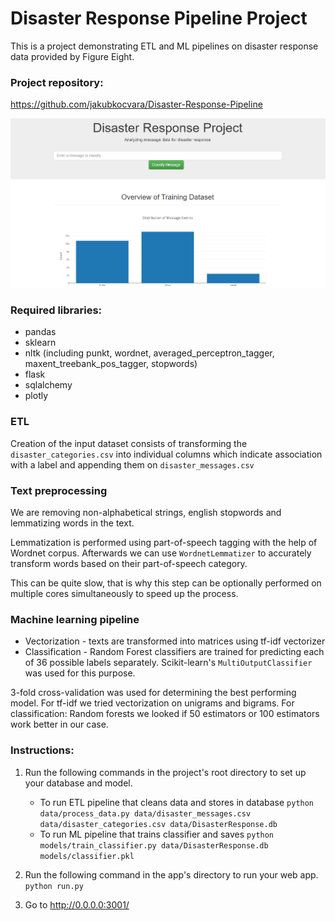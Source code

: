 # Disaster Response Pipeline Project

This is a project demonstrating ETL and ML pipelines on disaster response data provided by Figure Eight.

### Project repository:
https://github.com/jakubkocvara/Disaster-Response-Pipeline

![screenshot](screenshot.png)

### Required libraries:
* pandas
* sklearn
* nltk (including punkt, wordnet, averaged_perceptron_tagger, maxent_treebank_pos_tagger, stopwords)
* flask
* sqlalchemy
* plotly

### ETL
Creation of the input dataset consists of transforming the `disaster_categories.csv` into individual columns which indicate association with a label and appending them on `disaster_messages.csv` 

### Text preprocessing
We are removing non-alphabetical strings, english stopwords and lemmatizing words in the text.

Lemmatization is performed using part-of-speech tagging with the help of Wordnet corpus. Afterwards we can use `WordnetLemmatizer` to accurately transform words based on their part-of-speech category.

This can be quite slow, that is why this step can be optionally performed on multiple cores simultaneously to speed up the process.

### Machine learning pipeline
* Vectorization - texts are transformed into matrices using tf-idf vectorizer
* Classification - Random Forest classifiers are trained for predicting each of 36 possible labels separately. Scikit-learn's `MultiOutputClassifier` was used for this purpose.

3-fold cross-validation was used for determining the best performing model. For tf-idf we tried vectorization on unigrams and bigrams. For classification: Random forests we looked if 50 estimators or 100 estimators work better in our case.

### Instructions:
1. Run the following commands in the project's root directory to set up your database and model.

    - To run ETL pipeline that cleans data and stores in database
        `python data/process_data.py data/disaster_messages.csv data/disaster_categories.csv data/DisasterResponse.db`
    - To run ML pipeline that trains classifier and saves
        `python models/train_classifier.py data/DisasterResponse.db models/classifier.pkl`

2. Run the following command in the app's directory to run your web app.
    `python run.py`

3. Go to http://0.0.0.0:3001/